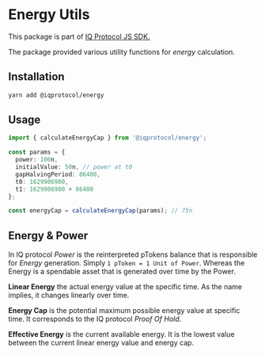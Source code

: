 # Energy Utils
This package is part of [IQ Protocol JS SDK.](https://github.com/iqalliance/iq-sdk-js)

The package provided various utility functions for *energy* calculation.

## Installation  
```bash
yarn add @iqprotocol/energy
```

## Usage
```ts
import { calculateEnergyCap } from '@iqprotocol/energy';

const params = {
  power: 100n,
  initialValue: 50n, // power at t0
  gapHalvingPeriod: 86400,
  t0: 1629906900,
  t1: 1629906900 + 86400
};

const energyCap = calculateEnergyCap(params); // 75n 

```

## Energy & Power

In IQ protocol *Power* is the reinterpreted pTokens balance that is responsible for *Energy* generation. Simply `1 pToken = 1 Unit of Power`.
Whereas the Energy is a spendable asset that is generated over time by the Power. 

**Linear Energy** the actual energy value at the specific time. As the name implies, it changes linearly over time. 

**Energy Cap** is the potential maximum possible energy value at specific time. It corresponds to the IQ protocol *Proof Of Hold*. 

**Effective Energy** is the current available energy. It is the lowest value between the current linear energy value and energy cap.   
